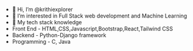 - 👋 Hi, I’m @krithiexplorer
- 👀 I’m interested in Full Stack web development and Machine Learning
- 🌱 My tech stack knowledge
- Front End - HTML,CSS,Javascript,Bootstrap,React,Tailwind CSS
- Backend - Python-Django framework
- Programming - C, Java
<!---
krithiexplorer/krithiexplorer is a ✨ special ✨ repository because its `README.md` (this file) appears on your GitHub profile.
You can click the Preview link to take a look at your changes.
--->
